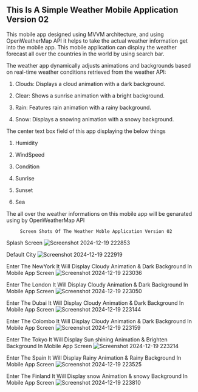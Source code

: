 ## This Is A Simple Weather Mobile Application Version 02

This mobile app designed using MVVM architecture, and using OpenWeatherMap API it helps to take the actual weather information get into the mobile app. This mobile application can display the weather forecast all over the countries in the world by using search bar. 

The weather app dynamically adjusts animations and backgrounds based on real-time weather conditions retrieved from the weather API:

1) Clouds: Displays a cloud animation with a dark background.

2) Clear: Shows a sunrise animation with a bright background.

3) Rain: Features rain animation with a rainy background.

4) Snow: Displays a snowing animation with a snowy background.

The center text box field of this app displaying the below things

1) Humidity
   
2) WindSpeed
   
3) Condition
   
4) Sunrise
   
5) Sunset
    
6) Sea

The all over the weather informations on this mobile app will be genarated using by OpenWeatherMap API

         Screen Shots Of The Weather Moble Application Version 02 

Splash Screen
![Screenshot 2024-12-19 222853](https://github.com/user-attachments/assets/87df3924-4aa9-4fc0-86f0-636244425eaf)

Default City
![Screenshot 2024-12-19 222919](https://github.com/user-attachments/assets/0dfd6513-9688-482b-9a59-1d00cc5bf9ad)

Enter The NewYork It Will Display Cloudy Animation & Dark Background In Mobile App Screen
![Screenshot 2024-12-19 223036](https://github.com/user-attachments/assets/93cbda38-2a21-47ea-82ad-b9d13b216862)

Enter The London It Will Display Cloudy Animation & Dark Background In Mobile App Screen
![Screenshot 2024-12-19 223050](https://github.com/user-attachments/assets/95b3ea7d-47d0-4f7a-842a-191d016d1f4a)

Enter The Dubai It Will Display Cloudy Animation & Dark Background In Mobile App Screen
![Screenshot 2024-12-19 223144](https://github.com/user-attachments/assets/02949e14-a8be-4a53-945f-e00f230ee3c5)

Enter The Colombo It Will Display Cloudy Animation & Dark Background In Mobile App Screen
![Screenshot 2024-12-19 223159](https://github.com/user-attachments/assets/10a33bc0-3ace-45da-9f20-f45650f8d588)

Enter The Tokyo It Will Display Sun shining Animation & Brighten Background In Mobile App Screen
![Screenshot 2024-12-19 223214](https://github.com/user-attachments/assets/05091a70-6d54-419c-89ab-477a0a238636)

Enter The Spain It Will Display Rainy Animation & Rainy Background In Mobile App Screen
![Screenshot 2024-12-19 223525](https://github.com/user-attachments/assets/211670b3-e0ec-43c7-91aa-0d8d34f6eda6)

Enter The Finland It Will Display snow Animation & snowy Background In Mobile App Screen
![Screenshot 2024-12-19 223810](https://github.com/user-attachments/assets/4f34bb50-6e50-42dc-883f-15c46d0f035d)

